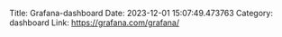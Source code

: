 Title: Grafana-dashboard
Date: 2023-12-01 15:07:49.473763
Category: dashboard
Link: https://grafana.com/grafana/
